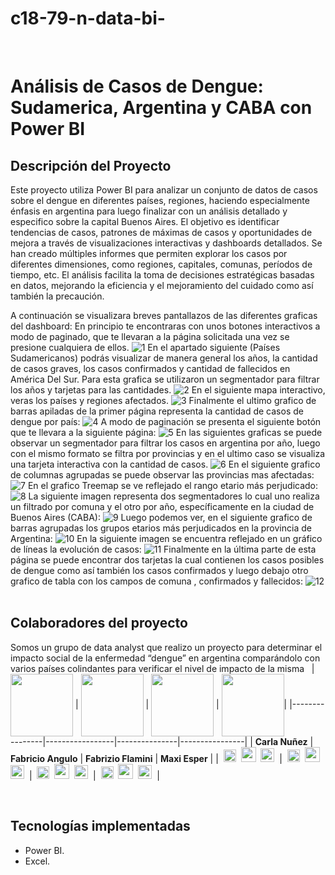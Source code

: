 # c18-79-n-data-bi-
&nbsp;&nbsp;
# Análisis de Casos de Dengue: Sudamerica, Argentina y CABA con Power BI
## Descripción del Proyecto
Este proyecto utiliza Power BI para analizar un conjunto de datos de casos sobre el dengue en diferentes países, regiones, haciendo especialmente énfasis en argentina para luego finalizar con un análisis detallado y especifico sobre la capital Buenos Aires. 
El objetivo es identificar tendencias de casos, patrones de máximas de casos y oportunidades de mejora a través de visualizaciones interactivas y dashboards detallados.
Se han creado múltiples informes que permiten explorar los casos por diferentes dimensiones, como regiones, capitales, comunas, períodos de tiempo, etc. 
El análisis facilita la toma de decisiones estratégicas basadas en datos, mejorando la eficiencia y el mejoramiento del cuidado como así también la precaución.

A continuación se visualizara breves pantallazos de las diferentes graficas del dashboard:
En principio te encontraras con unos botones interactivos a modo de paginado, que te llevaran a la página solicitada una vez se presione cualquiera de ellos.
![1](https://github.com/FabricioAngulo/c18-79-n-data-bi-/assets/156029433/d2dd0444-f60e-47d6-9727-b739e7d20db3)
En el apartado siguiente (Países Sudamericanos) podrás visualizar de manera general los años, la cantidad de casos graves, los casos confirmados y cantidad de fallecidos en América Del Sur.
Para esta grafica se utilizaron un segmentador para filtrar los años y tarjetas para las cantidades.
![2](https://github.com/FabricioAngulo/c18-79-n-data-bi-/assets/156029433/42c028af-5786-48cc-b343-ddf2282c3516)
En el siguiente mapa interactivo, veras los países y regiones afectados.
![3](https://github.com/FabricioAngulo/c18-79-n-data-bi-/assets/156029433/3253ce36-469d-4179-84c1-611f0c68170e)
Finalmente el ultimo grafico de barras apiladas de la primer página representa la cantidad de casos de dengue por país:
![4](https://github.com/FabricioAngulo/c18-79-n-data-bi-/assets/156029433/6de5c3f8-18e7-47de-a0bf-2626ab0aeba5)
A modo de paginación se presenta el siguiente botón que te llevara a la siguiente página:
![5](https://github.com/FabricioAngulo/c18-79-n-data-bi-/assets/156029433/9e9492a3-e3fc-4602-895c-1b7cd257840a)
En las siguientes graficas se puede observar un segmentador para filtrar los casos en argentina por año, luego con el mismo formato se filtra por provincias y en el ultimo caso se visualiza una tarjeta interactiva con la cantidad de casos.
![6](https://github.com/FabricioAngulo/c18-79-n-data-bi-/assets/156029433/58e963dd-0aec-42a8-877d-dbed4e3da174)
En el siguiente grafico de columnas agrupadas se puede observar las provincias mas afectadas:
![7](https://github.com/FabricioAngulo/c18-79-n-data-bi-/assets/156029433/4b66e863-b4c0-49c7-9503-e87bd009c695)
En el grafico Treemap se ve reflejado el rango etario más perjudicado:
![8](https://github.com/FabricioAngulo/c18-79-n-data-bi-/assets/156029433/cec8624a-364a-4703-be3c-e4155996cf3e)
La siguiente imagen representa dos segmentadores lo cual uno realiza un filtrado por comuna y el otro por año, específicamente en la ciudad de Buenos Aires (CABA):
![9](https://github.com/FabricioAngulo/c18-79-n-data-bi-/assets/156029433/b7a3f643-c947-4abb-9cab-79d13c5bee9a)
Luego podemos ver, en el siguiente grafico de barras agrupadas los grupos etarios más perjudicados en la provincia de Argentina:
![10](https://github.com/FabricioAngulo/c18-79-n-data-bi-/assets/156029433/1cb426fe-0ca5-4021-b7d1-5cde06c01ef5)
En la siguiente imagen se encuentra reflejado en un gráfico de líneas la evolución de casos:
![11](https://github.com/FabricioAngulo/c18-79-n-data-bi-/assets/156029433/f74b13fd-e2a6-4be1-9dbd-beebb1202e4c)
Finalmente en la última parte de esta página se puede encontrar dos tarjetas la cual contienen los casos posibles de dengue como así también los casos confirmados y luego debajo otro grafico de tabla con los campos de comuna , confirmados y fallecidos:
![12](https://github.com/FabricioAngulo/c18-79-n-data-bi-/assets/156029433/dc4d628f-8a3e-4a0c-83d7-bbf38629287c)
&nbsp;&nbsp;
## Colaboradores del proyecto
Somos un grupo de data analyst que realizo un proyecto para determinar el impacto social de la enfermedad “dengue” en argentina comparándolo con varios países colindantes para verificar el nivel de impacto de la misma
&nbsp;
| <img src="https://github.com/FabricioAngulo/c18-79-n-data-bi-/assets/156029433/aeb8da23-305a-4c37-9d6d-ea6f167bd56b)" width="100" align="center"> | <img src="https://github.com/No-Country/c17-94-n-data-bi/assets/101953114/fba349cf-040f-4434-b22a-b4bd8ed5b3ed" width="100" align="center"> | <img src="https://github.com/FabricioAngulo/c18-79-n-data-bi-/assets/156029433/77bdad23-d6c1-4453-a5dd-eed9a25787c2" width="100" align="center"> | <img src="" width="100" align="center">|
|----------------|-----------------|---------------|----------------|
| **Carla Nuñez** | **Fabricio Angulo** | **Fabrizio Flamini** | **Maxi Esper** |
|&nbsp;&nbsp;[<img src="https://github.com/No-Country/c17-94-n-data-bi/assets/101953114/cb738ad2-6cd5-4894-b118-36ea91badc77" width="20">](//www.linkedin.com/in/carlanunez99)&nbsp;&nbsp;[<img src="https://github.com/No-Country/c17-94-n-data-bi/assets/101953114/40e36b9e-6016-45a9-9637-743229f78e57" width="24">](https://github.com/emilitum)&nbsp;&nbsp;[<img src="https://github.com/No-Country/c17-94-n-data-bi/assets/101953114/777e1a1b-22b2-47bf-9d3c-d8e95d21dfaf" width="22">](mailto:nunez99carla@gmail.com)&nbsp;&nbsp;|&nbsp;&nbsp;[<img src="https://github.com/No-Country/c17-94-n-data-bi/assets/101953114/cb738ad2-6cd5-4894-b118-36ea91badc77" width="20">](https://www.linkedin.com/in/fabricio-diego-angulo-luna-0a8b46259/)&nbsp;&nbsp;[<img src="https://github.com/No-Country/c17-94-n-data-bi/assets/101953114/40e36b9e-6016-45a9-9637-743229f78e57" width="24">](https://github.com/FabricioAngulo)&nbsp;&nbsp;[<img src="https://github.com/No-Country/c17-94-n-data-bi/assets/101953114/777e1a1b-22b2-47bf-9d3c-d8e95d21dfaf" width="22">](mailto:fabriciorff.2525@gmail.com)&nbsp;&nbsp;|&nbsp;&nbsp;[<img src="https://github.com/No-Country/c17-94-n-data-bi/assets/101953114/cb738ad2-6cd5-4894-b118-36ea91badc77" width="20">](https://www.linkedin.com/in/fabrizioflamini?utm_source=share&utm_campaign=share_via&utm_content=profile&utm_medium=android_app)&nbsp;&nbsp;[<img src="https://github.com/No-Country/c17-94-n-data-bi/assets/101953114/40e36b9e-6016-45a9-9637-743229f78e57" width="24">](https://github.com/GabrielNohra)&nbsp;&nbsp;[<img src="https://github.com/No-Country/c17-94-n-data-bi/assets/101953114/777e1a1b-22b2-47bf-9d3c-d8e95d21dfaf" width="22">](mailto:flaminifabrizio28@gmail.com)&nbsp;&nbsp;|&nbsp;&nbsp;[<img src="https://github.com/No-Country/c17-94-n-data-bi/assets/101953114/cb738ad2-6cd5-4894-b118-36ea91badc77" width="20">](https://www.linkedin.com/in/nahir-esper/)&nbsp;&nbsp;[<img src="https://github.com/No-Country/c17-94-n-data-bi/assets/101953114/40e36b9e-6016-45a9-9637-743229f78e57" width="24">](https://github.com/GabooV2)&nbsp;&nbsp;[<img src="https://github.com/No-Country/c17-94-n-data-bi/assets/101953114/777e1a1b-22b2-47bf-9d3c-d8e95d21dfaf" width="22">](mailto:nunez99carla@gmail.com)&nbsp;&nbsp;|

&nbsp;
&nbsp;
## Tecnologías implementadas
- Power BI.
- Excel.
